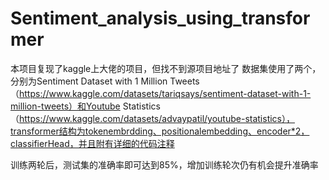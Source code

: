 # Sentiment_analysis_using_transformer
本项目复现了kaggle上大佬的项目，但找不到源项目地址了
数据集使用了两个，分别为Sentiment Dataset with 1 Million Tweets（https://www.kaggle.com/datasets/tariqsays/sentiment-dataset-with-1-million-tweets）和Youtube Statistics（https://www.kaggle.com/datasets/advaypatil/youtube-statistics），transformer结构为tokenembrdding、positionalembedding、encoder*2，classifierHead，并且附有详细的代码注释

训练两轮后，测试集的准确率即可达到85%，增加训练轮次仍有机会提升准确率
